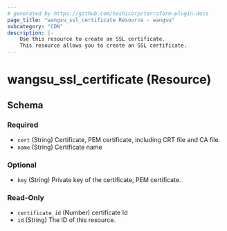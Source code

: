 ```yaml
---
# generated by https://github.com/hashicorp/terraform-plugin-docs
page_title: "wangsu_ssl_certificate Resource - wangsu"
subcategory: "CDN"
description: |-
    Use this resource to create an SSL certificate.
    This resource allows you to create an SSL certificate.
---
```


# wangsu_ssl_certificate (Resource)





<!-- schema generated by tfplugindocs -->
## Schema

### Required

- `cert` (String) Certificate, PEM certificate, including CRT file and CA file.
- `name` (String) Certificate name

### Optional

- `key` (String) Private key of the certificate, PEM certificate.

### Read-Only

- `certificate_id` (Number) certificate Id
- `id` (String) The ID of this resource.
